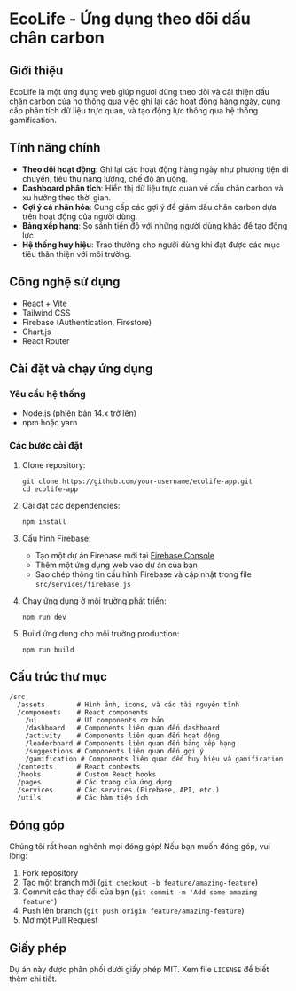 # EcoLife - Ứng dụng theo dõi dấu chân carbon

## Giới thiệu

EcoLife là một ứng dụng web giúp người dùng theo dõi và cải thiện dấu chân carbon của họ thông qua việc ghi lại các hoạt động hàng ngày, cung cấp phân tích dữ liệu trực quan, và tạo động lực thông qua hệ thống gamification.

## Tính năng chính

- **Theo dõi hoạt động**: Ghi lại các hoạt động hàng ngày như phương tiện di chuyển, tiêu thụ năng lượng, chế độ ăn uống.
- **Dashboard phân tích**: Hiển thị dữ liệu trực quan về dấu chân carbon và xu hướng theo thời gian.
- **Gợi ý cá nhân hóa**: Cung cấp các gợi ý để giảm dấu chân carbon dựa trên hoạt động của người dùng.
- **Bảng xếp hạng**: So sánh tiến độ với những người dùng khác để tạo động lực.
- **Hệ thống huy hiệu**: Trao thưởng cho người dùng khi đạt được các mục tiêu thân thiện với môi trường.

## Công nghệ sử dụng

- React + Vite
- Tailwind CSS
- Firebase (Authentication, Firestore)
- Chart.js
- React Router

## Cài đặt và chạy ứng dụng

### Yêu cầu hệ thống

- Node.js (phiên bản 14.x trở lên)
- npm hoặc yarn

### Các bước cài đặt

1. Clone repository:
   ```
   git clone https://github.com/your-username/ecolife-app.git
   cd ecolife-app
   ```

2. Cài đặt các dependencies:
   ```
   npm install
   ```

3. Cấu hình Firebase:
   - Tạo một dự án Firebase mới tại [Firebase Console](https://console.firebase.google.com/)
   - Thêm một ứng dụng web vào dự án của bạn
   - Sao chép thông tin cấu hình Firebase và cập nhật trong file `src/services/firebase.js`

4. Chạy ứng dụng ở môi trường phát triển:
   ```
   npm run dev
   ```

5. Build ứng dụng cho môi trường production:
   ```
   npm run build
   ```

## Cấu trúc thư mục

```
/src
  /assets        # Hình ảnh, icons, và các tài nguyên tĩnh
  /components    # React components
    /ui          # UI components cơ bản
    /dashboard   # Components liên quan đến dashboard
    /activity    # Components liên quan đến hoạt động
    /leaderboard # Components liên quan đến bảng xếp hạng
    /suggestions # Components liên quan đến gợi ý
    /gamification # Components liên quan đến huy hiệu và gamification
  /contexts      # React contexts
  /hooks         # Custom React hooks
  /pages         # Các trang của ứng dụng
  /services      # Các services (Firebase, API, etc.)
  /utils         # Các hàm tiện ích
```

## Đóng góp

Chúng tôi rất hoan nghênh mọi đóng góp! Nếu bạn muốn đóng góp, vui lòng:

1. Fork repository
2. Tạo một branch mới (`git checkout -b feature/amazing-feature`)
3. Commit các thay đổi của bạn (`git commit -m 'Add some amazing feature'`)
4. Push lên branch (`git push origin feature/amazing-feature`)
5. Mở một Pull Request

## Giấy phép

Dự án này được phân phối dưới giấy phép MIT. Xem file `LICENSE` để biết thêm chi tiết.
